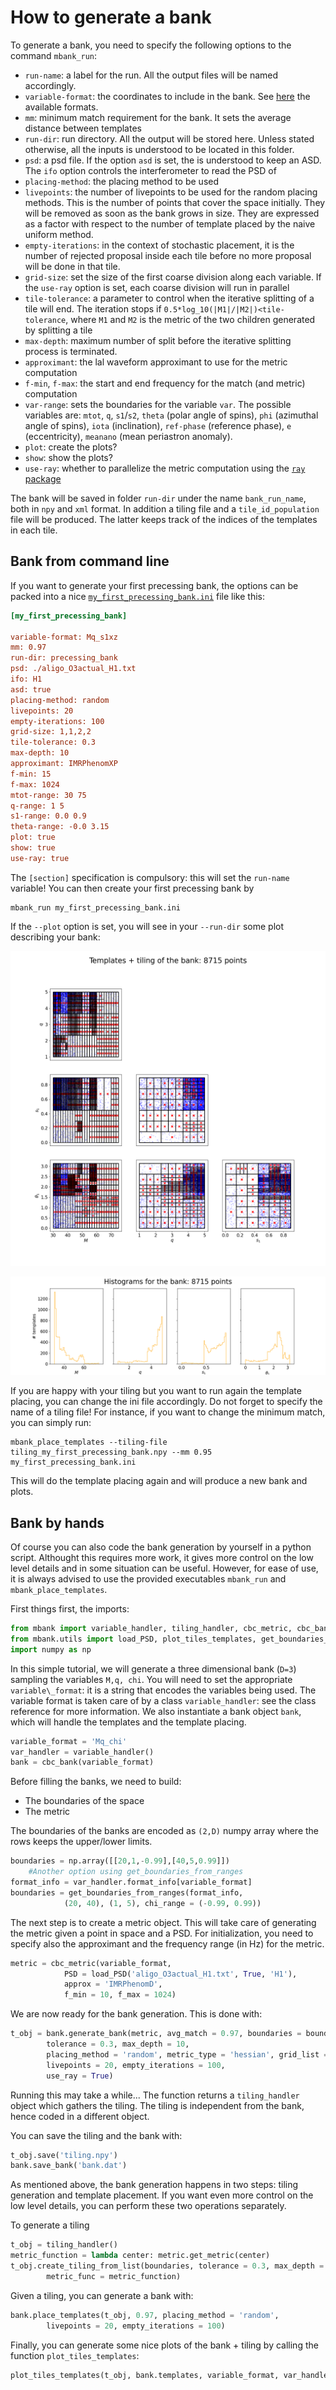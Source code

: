 How to generate a bank
======================

To generate a bank, you need to specify the following options to the command `mbank_run`:

- `run-name`: a label for the run. All the output files will be named accordingly.
- `variable-format`: the coordinates to include in the bank. See [here](../package_reference/handlers.rst) the available formats.
- `mm`: minimum match requirement for the bank. It sets the average distance between templates
- `run-dir`: run directory. All the output will be stored here. Unless stated otherwise, all the inputs is understood to be located in this folder.
- `psd`: a psd file. If the option `asd` is set, the is understood to keep an ASD. The `ifo` option controls the interferometer to read the PSD of
- `placing-method`: the placing method to be used
- `livepoints`: the number of livepoints to be used for the random placing methods. This is the number of points that cover the space initially. They will be removed as soon as the bank grows in size. They are expressed as a factor with respect to the number of template placed by the naive uniform method.
- `empty-iterations`: in the context of stochastic placement, it is the number of rejected proposal inside each tile before no more proposal will be done in that tile.
- `grid-size`: set the size of the first coarse division along each variable. If the `use-ray` option is set, each coarse division will run in parallel
- `tile-tolerance`: a parameter to control when the iterative splitting of a tile will end. The iteration stops if `0.5*log_10(|M1|/|M2|)<tile-tolerance`, where `M1` and `M2` is the metric of the two children generated by splitting a tile
- `max-depth`: maximum number of split before the iterative splitting process is terminated.
- `approximant`: the lal waveform approximant to use for the metric computation
- `f-min`, `f-max`: the start and end frequency for the match (and metric) computation
- `var-range`: sets the boundaries for the variable `var`.
The possible variables are: `mtot`, `q`, `s1`/`s2`, `theta` (polar angle of spins), `phi` (azimuthal angle of spins), `iota` (inclination), `ref-phase` (reference phase), `e` (eccentricity), `meanano` (mean periastron anomaly).
- `plot`: create the plots?
- `show`: show the plots?
- `use-ray`: whether to parallelize the metric computation using the [`ray` package](https://www.ray.io/)

The bank will be saved in folder `run-dir` under the name `bank_run_name`, both in `npy` and `xml` format. In addition a tiling file and a `tile_id_population` file will be produced. The latter keeps track of the indices of the templates in each tile.

## Bank from command line

If you want to generate your first precessing bank, the options can be packed into a nice [`my_first_precessing_bank.ini`](https://github.com/stefanoschmidt1995/mbank/tree/master/examples/my_first_precessing_bank.ini) file like this:

```ini
[my_first_precessing_bank]

variable-format: Mq_s1xz
mm: 0.97
run-dir: precessing_bank
psd: ./aligo_O3actual_H1.txt
ifo: H1
asd: true
placing-method: random
livepoints: 20
empty-iterations: 100
grid-size: 1,1,2,2
tile-tolerance: 0.3
max-depth: 10
approximant: IMRPhenomXP
f-min: 15
f-max: 1024
mtot-range: 30 75
q-range: 1 5
s1-range: 0.0 0.9 
theta-range: -0.0 3.15
plot: true
show: true
use-ray: true
```

The `[section]` specification is compulsory: this will set the `run-name` variable!
You can then create your first precessing bank by

	mbank_run my_first_precessing_bank.ini

If the `--plot` option is set, you will see in your `--run-dir` some plot describing your bank:

![](../img/tiling.png)

![](../img/hist.png)

If you are happy with your tiling but you want to run again the template placing, you can change the ini file accordingly. Do not forget to specify the name of a tiling file!
For instance, if you want to change the minimum match, you can simply run:
	
	mbank_place_templates --tiling-file tiling_my_first_precessing_bank.npy --mm 0.95 my_first_precessing_bank.ini

This will do the template placing again and will produce a new bank and plots.

## Bank by hands

Of course you can also code the bank generation by yourself in a python script. Althought this requires more work, it gives more control on the low level details and in some situation can be useful. However, for ease of use, it is always advised to use the provided executables `mbank_run` and `mbank_place_templates`.

First things first, the imports:

```Python
from mbank import variable_handler, tiling_handler, cbc_metric, cbc_bank
from mbank.utils import load_PSD, plot_tiles_templates, get_boundaries_from_ranges
import numpy as np
```

In this simple tutorial, we will generate a three dimensional bank (`D=3`) sampling the variables `M,q, chi`.
You will need to set the appropriate `variable\_format`: it is a string that encodes the variables being used. The variable format is taken care of by a class `variable_handler`: see the class reference for more information.
We also instantiate a bank object `bank`, which will handle the templates and the template placing.

```Python
variable_format = 'Mq_chi'
var_handler = variable_handler()
bank = cbc_bank(variable_format)
```

Before filling the banks, we need to build:

- The boundaries of the space
- The metric

The boundaries of the banks are encoded as `(2,D)` numpy array where the rows keeps the upper/lower limits.

```Python
boundaries = np.array([[20,1,-0.99],[40,5,0.99]])
	#Another option using get_boundaries_from_ranges
format_info = var_handler.format_info[variable_format]
boundaries = get_boundaries_from_ranges(format_info,
			(20, 40), (1, 5), chi_range = (-0.99, 0.99))
```

The next step is to create a metric object. This will take care of generating the metric given a point in space and a PSD. For initialization, you need to specify also the approximant and the frequency range (in Hz) for the metric.

```Python
metric = cbc_metric(variable_format,
			PSD = load_PSD('aligo_O3actual_H1.txt', True, 'H1'),
			approx = 'IMRPhenomD',
			f_min = 10, f_max = 1024)
```

We are now ready for the bank generation. This is done with:

```Python
t_obj = bank.generate_bank(metric, avg_match = 0.97, boundaries = boundaries,
		tolerance = 0.3, max_depth = 10,
		placing_method = 'random', metric_type = 'hessian', grid_list = (1,1,4),
		livepoints = 20, empty_iterations = 100,
		use_ray = True)
```

Running this may take a while...
The function returns a `tiling_handler` object which gathers the tiling. The tiling is independent from the bank, hence coded in a different object.

You can save the tiling and the bank with:

```Python
t_obj.save('tiling.npy')
bank.save_bank('bank.dat')
```

As mentioned above, the bank generation happens in two steps: tiling generation and template placement. If you want even more control on the low level details, you can perform these two operations separately.

To generate a tiling

```Python
t_obj = tiling_handler()
metric_function = lambda center: metric.get_metric(center)
t_obj.create_tiling_from_list(boundaries, tolerance = 0.3, max_depth = 10,
		metric_func = metric_function)
```

Given a tiling, you can generate a bank with:
```Python
bank.place_templates(t_obj, 0.97, placing_method = 'random',
		livepoints = 20, empty_iterations = 100)
```

Finally, you can generate some nice plots of the bank + tiling by calling the function `plot_tiles_templates`:

```Python
plot_tiles_templates(t_obj, bank.templates, variable_format, var_handler, show = True)
```










